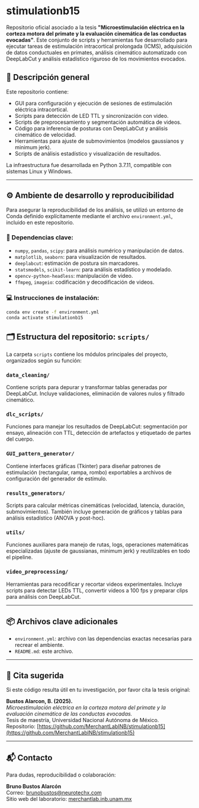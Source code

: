 # stimulationb15

Repositorio oficial asociado a la tesis **"Microestimulación eléctrica en la corteza motora del primate y la evaluación cinemática de las conductas evocadas"**. Este conjunto de scripts y herramientas fue desarrollado para ejecutar tareas de estimulación intracortical prolongada (ICMS), adquisición de datos conductuales en primates, análisis cinemático automatizado con DeepLabCut y análisis estadístico riguroso de los movimientos evocados.

## 🧠 Descripción general

Este repositorio contiene:

- GUI para configuración y ejecución de sesiones de estimulación eléctrica intracortical.
- Scripts para detección de LED TTL y sincronización con video.
- Scripts de preprocesamiento y segmentación automática de videos.
- Código para inferencia de posturas con DeepLabCut y análisis cinemático de velocidad.
- Herramientas para ajuste de submovimientos (modelos gaussianos y minimum jerk).
- Scripts de análisis estadístico y visualización de resultados.

La infraestructura fue desarrollada en Python 3.7.11, compatible con sistemas Linux y Windows.

---

## ⚙️ Ambiente de desarrollo y reproducibilidad

Para asegurar la reproducibilidad de los análisis, se utilizó un entorno de Conda definido explícitamente mediante el archivo `environment.yml`, incluido en este repositorio.

### 🔧 Dependencias clave:

- `numpy`, `pandas`, `scipy`: para análisis numérico y manipulación de datos.
- `matplotlib`, `seaborn`: para visualización de resultados.
- `deeplabcut`: estimación de postura sin marcadores.
- `statsmodels`, `scikit-learn`: para análisis estadístico y modelado.
- `opencv-python-headless`: manipulación de video.
- `ffmpeg`, `imageio`: codificación y decodificación de videos.

### 💻 Instrucciones de instalación:

```bash
conda env create -f environment.yml
conda activate stimulationb15
```
## 🗂️ Estructura del repositorio: `scripts/`

La carpeta `scripts` contiene los módulos principales del proyecto, organizados según su función:

### `data_cleaning/`
Contiene scripts para depurar y transformar tablas generadas por DeepLabCut. Incluye validaciones, eliminación de valores nulos y filtrado cinemático.

### `dlc_scripts/`
Funciones para manejar los resultados de DeepLabCut: segmentación por ensayo, alineación con TTL, detección de artefactos y etiquetado de partes del cuerpo.

### `GUI_pattern_generator/`
Contiene interfaces gráficas (Tkinter) para diseñar patrones de estimulación (rectangular, rampa, rombo) exportables a archivos de configuración del generador de estímulo.

### `results_generators/`
Scripts para calcular métricas cinemáticas (velocidad, latencia, duración, submovimientos). También incluye generación de gráficos y tablas para análisis estadístico (ANOVA y post-hoc).

### `utils/`
Funciones auxiliares para manejo de rutas, logs, operaciones matemáticas especializadas (ajuste de gaussianas, minimum jerk) y reutilizables en todo el pipeline.

### `video_preprocessing/`
Herramientas para recodificar y recortar videos experimentales. Incluye scripts para detectar LEDs TTL, convertir videos a 100 fps y preparar clips para análisis con DeepLabCut.

---

## 📦 Archivos clave adicionales

- `environment.yml`: archivo con las dependencias exactas necesarias para recrear el ambiente.
- `README.md`: este archivo.

---

## 📄 Cita sugerida

Si este código resulta útil en tu investigación, por favor cita la tesis original:

**Bustos Alarcon, B. (2025).**  
*Microestimulación eléctrica en la corteza motora del primate y la evaluación cinemática de las conductas evocadas.*  
Tesis de maestría, Universidad Nacional Autónoma de México.  
Repositorio: [https://github.com/MerchantLabINB/stimulationb15](https://github.com/MerchantLabINB/stimulationb15)

---

## 📬 Contacto

Para dudas, reproducibilidad o colaboración:

**Bruno Bustos Alarcón**  
Correo: brunobustos@neurotechx.com  
Sitio web del laboratorio: [merchantlab.inb.unam.mx](http://merchantlab.inb.unam.mx)
